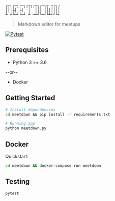 ```
┌┬┐┌─┐┌─┐┌┬┐┌┬┐┌─┐┬ ┬┌┐┌
│││├┤ ├┤  │  │││ │││││││
┴ ┴└─┘└─┘ ┴ ─┴┘└─┘└┴┘┘└┘
```
> Markdown editor for meetups

[![Pytest](https://github.com/frontdesk/meetdown/actions/workflows/pytest.yml/badge.svg)](https://github.com/frontdesk/meetdown/actions/workflows/pytest.yml)

## Prerequisites

* Python 3 >= 3.6

--or--  

* Docker

## Getting Started

```bash
# Install dependencies
cd meetdown && pip install -r requirements.txt

# Running app
python meetdown.py
```

## Docker

Quickstart:
```bash
cd meetdown && docker-compose run meetdown

```

## Testing

```bash
pytest
```
